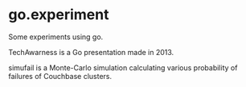 go.experiment
=============

Some experiments using go.

TechAwarness is a Go presentation made in 2013.

simufail is a Monte-Carlo simulation calculating various probability of failures of Couchbase clusters.
